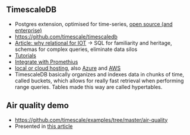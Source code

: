 ## TimescaleDB
* Postgres extension, optimised for time-series, [open source (and enterprise)](https://www.timescale.com/enterprise)
* https://github.com/timescale/timescaledb
* [Article: why relational for IOT](https://blog.timescale.com/use-relational-database-instead-of-nosql-for-iot-application/) -> SQL for familiarity and heritage, schemas for complex queries, eliminate data silos
* [Tutorials](https://docs.timescale.com/v1.2/tutorials)
* [Integrate with Promethius](https://docs.timescale.com/v1.2/tutorials/prometheus-adapter)
* [local or cloud hosting](https://www.timescale.com/pricing), also [Azure](https://blog.timescale.com/timescale-microsoft-azure-team-up-to-power-iot-and-time-series-workloads/) and [AWS](https://blog.timescale.com/tutorial-installing-timescaledb-on-aws-c8602b767a98/)
* TimescaleDB basically organizes and indexes data in chunks of time, called buckets, which allows for really fast retrieval when performing range queries. Tables made this way are called hypertables.

## Air quality demo
* https://github.com/timescale/examples/tree/master/air-quality
* Presented in [this article](https://blog.timescale.com/blog/simplified-time-series-analytics-using-the-time_bucket-function/)